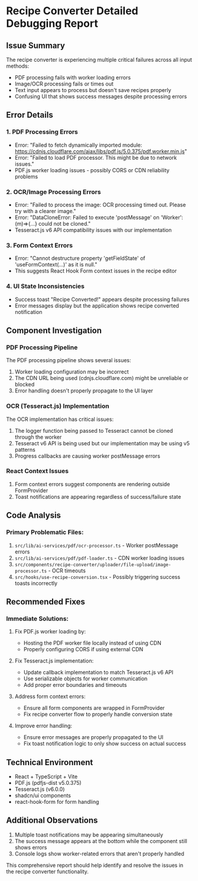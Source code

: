 
# Recipe Converter Detailed Debugging Report

## Issue Summary
The recipe converter is experiencing multiple critical failures across all input methods:
- PDF processing fails with worker loading errors
- Image/OCR processing fails or times out
- Text input appears to process but doesn't save recipes properly
- Confusing UI that shows success messages despite processing errors

## Error Details

### 1. PDF Processing Errors
- Error: "Failed to fetch dynamically imported module: https://cdnjs.cloudflare.com/ajax/libs/pdf.js/5.0.375/pdf.worker.min.js"
- Error: "Failed to load PDF processor. This might be due to network issues."
- PDF.js worker loading issues - possibly CORS or CDN reliability problems

### 2. OCR/Image Processing Errors
- Error: "Failed to process the image: OCR processing timed out. Please try with a clearer image."
- Error: "DataCloneError: Failed to execute 'postMessage' on 'Worker': (m)=>{...} could not be cloned."
- Tesseract.js v6 API compatibility issues with our implementation

### 3. Form Context Errors
- Error: "Cannot destructure property 'getFieldState' of 'useFormContext(...)' as it is null."
- This suggests React Hook Form context issues in the recipe editor

### 4. UI State Inconsistencies
- Success toast "Recipe Converted!" appears despite processing failures
- Error messages display but the application shows recipe converted notification

## Component Investigation

### PDF Processing Pipeline
The PDF processing pipeline shows several issues:
1. Worker loading configuration may be incorrect
2. The CDN URL being used (cdnjs.cloudflare.com) might be unreliable or blocked
3. Error handling doesn't properly propagate to the UI layer

### OCR (Tesseract.js) Implementation
The OCR implementation has critical issues:
1. The logger function being passed to Tesseract cannot be cloned through the worker
2. Tesseract v6 API is being used but our implementation may be using v5 patterns
3. Progress callbacks are causing worker postMessage errors

### React Context Issues
1. Form context errors suggest components are rendering outside FormProvider
2. Toast notifications are appearing regardless of success/failure state

## Code Analysis

### Primary Problematic Files:
1. `src/lib/ai-services/pdf/ocr-processor.ts` - Worker postMessage errors
2. `src/lib/ai-services/pdf/pdf-loader.ts` - CDN worker loading issues
3. `src/components/recipe-converter/uploader/file-upload/image-processor.ts` - OCR timeouts
4. `src/hooks/use-recipe-conversion.tsx` - Possibly triggering success toasts incorrectly

## Recommended Fixes

### Immediate Solutions:
1. Fix PDF.js worker loading by:
   - Hosting the PDF worker file locally instead of using CDN
   - Properly configuring CORS if using external CDN

2. Fix Tesseract.js implementation:
   - Update callback implementation to match Tesseract.js v6 API
   - Use serializable objects for worker communication
   - Add proper error boundaries and timeouts

3. Address form context errors:
   - Ensure all form components are wrapped in FormProvider
   - Fix recipe converter flow to properly handle conversion state

4. Improve error handling:
   - Ensure error messages are properly propagated to the UI
   - Fix toast notification logic to only show success on actual success

## Technical Environment
- React + TypeScript + Vite
- PDF.js (pdfjs-dist v5.0.375)
- Tesseract.js (v6.0.0)
- shadcn/ui components
- react-hook-form for form handling

## Additional Observations
1. Multiple toast notifications may be appearing simultaneously
2. The success message appears at the bottom while the component still shows errors
3. Console logs show worker-related errors that aren't properly handled

This comprehensive report should help identify and resolve the issues in the recipe converter functionality.
